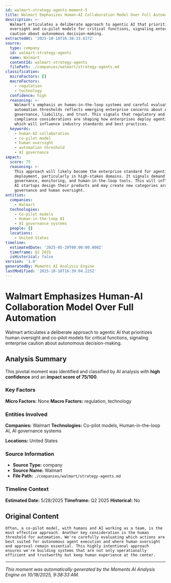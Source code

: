 ```yaml
---
id: walmart-strategy-agents-moment-5
title: Walmart Emphasizes Human-AI Collaboration Model Over Full Automation
description: >-
  Walmart articulates a deliberate approach to agentic AI that prioritizes human
  oversight and co-pilot models for critical functions, signaling enterprise
  caution about autonomous decision-making.
extractedAt: '2025-10-18T16:38:33.637Z'
source:
  type: company
  id: walmart-strategy-agents
  name: Walmart
  contentId: walmart-strategy-agents
  filePath: ./companies/walmart/strategy-agents.md
classification:
  microFactors: []
  macroFactors:
    - regulation
    - technology
  confidence: high
  reasoning: >-
    Walmart's emphasis on human-in-the-loop systems and careful evaluation of
    automation thresholds reflects emerging enterprise concerns about AI
    governance, liability, and trust. This signals that regulatory and
    compliance considerations are shaping how enterprises deploy agentic AI,
    which will influence industry standards and best practices.
  keywords:
    - human-AI collaboration
    - co-pilot model
    - human oversight
    - automation threshold
    - AI governance
impact:
  score: 75
  reasoning: >-
    This approach will likely become the enterprise standard for agentic AI
    deployment, particularly in high-stakes domains. It signals demand for
    governance, monitoring, and human-in-the-loop tools. This will influence how
    AI startups design their products and may create new categories around AI
    governance and human oversight.
entities:
  companies:
    - Walmart
  technologies:
    - Co-pilot models
    - Human-in-the-loop AI
    - AI governance systems
  people: []
  locations:
    - United States
timeline:
  estimatedDate: '2025-05-29T00:00:00.000Z'
  timeframe: Q2 2025
  isHistorical: false
version: '1.0'
generatedBy: Moments AI Analysis Engine
lastModified: '2025-10-18T16:39:04.225Z'
---
```

# Walmart Emphasizes Human-AI Collaboration Model Over Full Automation

Walmart articulates a deliberate approach to agentic AI that prioritizes human oversight and co-pilot models for critical functions, signaling enterprise caution about autonomous decision-making.

## Analysis Summary

This pivotal moment was identified and classified by AI analysis with **high confidence** and an **impact score of 75/100**.

### Key Factors

**Micro Factors:** None
**Macro Factors:** regulation, technology

### Entities Involved

**Companies:** Walmart
**Technologies:** Co-pilot models, Human-in-the-loop AI, AI governance systems

**Locations:** United States

### Source Information

- **Source Type:** company
- **Source Name:** Walmart
- **File Path:** `./companies/walmart/strategy-agents.md`

### Timeline Context

**Estimated Date:** 5/28/2025
**Timeframe:** Q2 2025
**Historical:** No

## Original Content

```
Often, a co-pilot model, with humans and AI working as a team, is the most effective approach. Another key consideration is the human threshold for automation. We're carefully evaluating which actions are best suited for autonomous agent execution and where human oversight and approval remain essential. This highly intentional approach ensures we're building systems that are not only operationally efficient and trustworthy but keep human experience at the center.
```

---

*This moment was automatically generated by the Moments AI Analysis Engine on 10/18/2025, 9:38:33 AM.*
